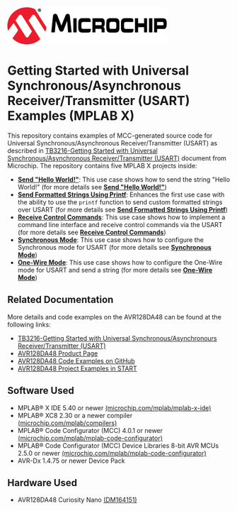 <!-- Please do not change this logo with link -->

[![MCHP](images/microchip.png)](https://www.microchip.com)

# Getting Started with Universal Synchronous/Asynchronous Receiver/Transmitter (USART) Examples (MPLAB X)

This repository contains examples of MCC-generated source code for Universal Synchronous/Asynchronous Receiver/Transmitter (USART) as described in [TB3216-Getting Started with Universal Synchronous/Asynchronous Receiver/Transmitter (USART)](http://ww1.microchip.com/downloads/en/Appnotes/TB3216-Getting-Started-with-USART-90003216B.pdf) document from Microchip. The repository contains five MPLAB X projects inside:

- [<strong>Send "Hello World!"</strong>](Send_Hello_World): This use case shows how to send the string "Hello World!" (for more details see [<strong>Send "Hello World!"</strong>](Send_Hello_World))
- [<strong>Send Formatted Strings Using Printf</strong>](Send_Formatted_Strings_Using_Printf): Enhances the first use case with the ability to use the `printf` function to send custom formatted strings over USART (for more details see [<strong>Send Formatted Strings Using Printf</strong>](Send_Formatted_Strings_Using_Printf))
- [<strong>Receive Control Commands</strong>](Receive_Control_Commands): This use case shows how to implement a command line interface and receive control commands via the USART (for more details see [<strong>Receive Control Commands</strong>](Receive_Control_Commands))
- [<strong>Synchronous Mode</strong>](Synchronous_Mode): This use case shows how to configure the Synchronous mode for USART (for more details see [<strong>Synchronous Mode</strong>](Synchronous_Mode))
- [<strong>One-Wire Mode</strong>](One_Wire_Mode): This use case shows how to configure the One-Wire mode for USART and send a string (for more details see [<strong>One-Wire Mode</strong>](One_Wire_Mode))

## Related Documentation

More details and code examples on the AVR128DA48 can be found at the following links:

- [TB3216-Getting Started with Universal Synchronous/Asynchronours Receiver/Transmitter (USART)](https://www.microchip.com/)
- [AVR128DA48 Product Page](https://www.microchip.com/wwwproducts/en/AVR128DA28)
- [AVR128DA48 Code Examples on GitHub](https://github.com/microchip-pic-avr-examples?q=avr128da48)
- [AVR128DA48 Project Examples in START](https://start.atmel.com/#examples/AVR128DA48CuriosityNano)

## Software Used

- MPLAB® X IDE 5.40 or newer [(microchip.com/mplab/mplab-x-ide)](http://www.microchip.com/mplab/mplab-x-ide)
- MPLAB® XC8 2.30 or a newer compiler [(microchip.com/mplab/compilers)](http://www.microchip.com/mplab/compilers)
- MPLAB® Code Configurator (MCC) 4.0.1 or newer [(microchip.com/mplab/mplab-code-configurator)](https://www.microchip.com/mplab/mplab-code-configurator)
- MPLAB® Code Configurator (MCC) Device Libraries 8-bit AVR MCUs 2.5.0 or newer [(microchip.com/mplab/mplab-code-configurator)](https://www.microchip.com/mplab/mplab-code-configurator)
- AVR-Dx 1.4.75 or newer Device Pack

## Hardware Used

- AVR128DA48 Curiosity Nano [(DM164151)](https://www.microchip.com/Developmenttools/ProductDetails/DM164151)
